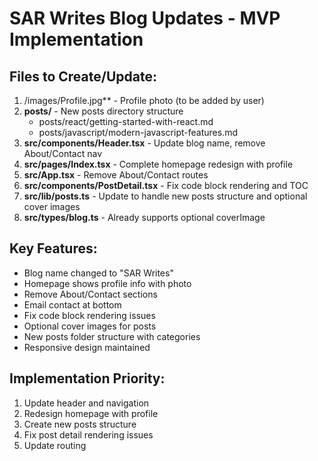 # SAR Writes Blog Updates - MVP Implementation

## Files to Create/Update:

1. /images/Profile.jpg** - Profile photo (to be added by user)
2. **posts/** - New posts directory structure
   - posts/react/getting-started-with-react.md
   - posts/javascript/modern-javascript-features.md
3. **src/components/Header.tsx** - Update blog name, remove About/Contact nav
4. **src/pages/Index.tsx** - Complete homepage redesign with profile
5. **src/App.tsx** - Remove About/Contact routes
6. **src/components/PostDetail.tsx** - Fix code block rendering and TOC
7. **src/lib/posts.ts** - Update to handle new posts structure and optional cover images
8. **src/types/blog.ts** - Already supports optional coverImage

## Key Features:
- Blog name changed to "SAR Writes"
- Homepage shows profile info with photo
- Remove About/Contact sections
- Email contact at bottom
- Fix code block rendering issues
- Optional cover images for posts
- New posts folder structure with categories
- Responsive design maintained

## Implementation Priority:
1. Update header and navigation
2. Redesign homepage with profile
3. Create new posts structure
4. Fix post detail rendering issues
5. Update routing